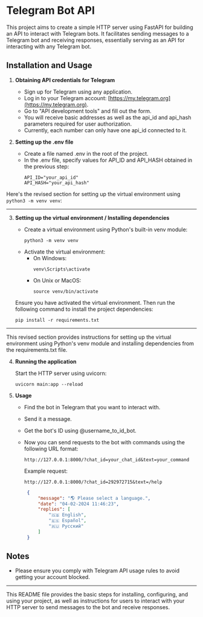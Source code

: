 # Telegram Bot API

This project aims to create a simple HTTP server using FastAPI for building an API to interact with Telegram bots. It facilitates sending messages to a Telegram bot and receiving responses, essentially serving as an API for interacting with any Telegram bot.

## Installation and Usage

1. **Obtaining API credentials for Telegram**

   - Sign up for Telegram using any application.
   - Log in to your Telegram account: [https://my.telegram.org](https://my.telegram.org).
   - Go to "API development tools" and fill out the form.
   - You will receive basic addresses as well as the api_id and api_hash parameters required for user authorization.
   - Currently, each number can only have one api_id connected to it.

2. **Setting up the .env file**

   - Create a file named .env in the root of the project.
   - In the .env file, specify values for API_ID and API_HASH obtained in the previous step:
     ```
     API_ID="your_api_id"
     API_HASH="your_api_hash"
     ```

Here's the revised section for setting up the virtual environment using `python3 -m venv venv`:

---

3. **Setting up the virtual environment / Installing dependencies**

   - Create a virtual environment using Python's built-in venv module:
     ```
     python3 -m venv venv
     ```
   - Activate the virtual environment:
     - On Windows:
       ```
       venv\Scripts\activate
       ```
     - On Unix or MacOS:
       ```
       source venv/bin/activate
       ```

   Ensure you have activated the virtual environment. Then run the following command to install the project dependencies:

   ```
   pip install -r requirements.txt
   ```

---

This revised section provides instructions for setting up the virtual environment using Python's venv module and installing dependencies from the requirements.txt file.

4. **Running the application**

   Start the HTTP server using uvicorn:

   ```
   uvicorn main:app --reload
   ```

5. **Usage**

   - Find the bot in Telegram that you want to interact with.
   - Send it a message.
   - Get the bot's ID using @username_to_id_bot.
   - Now you can send requests to the bot with commands using the following URL format:
     ```
     http://127.0.0.1:8000/?chat_id=your_chat_id&text=your_command
     ```
  
     Example request:
     ```
     http://127.0.0.1:8000/?chat_id=292972715&text=/help
     ```
     ```json
      {
          "message": "🌎 Please select a language.",
          "date": "04-02-2024 11:46:23",
          "replies": [
              "🇬🇧 English",
              "🇪🇸 Español",
              "🇷🇺 Русский"
          ]
      }
     ```

## Notes

- Please ensure you comply with Telegram API usage rules to avoid getting your account blocked.

---

This README file provides the basic steps for installing, configuring, and using your project, as well as instructions for users to interact with your HTTP server to send messages to the bot and receive responses.
